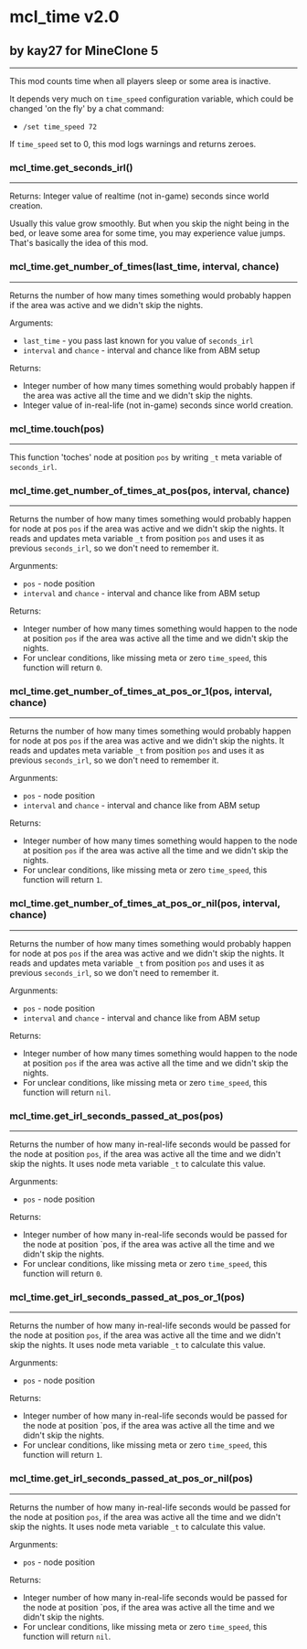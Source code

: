 # mcl_time v2.0
## by kay27 for MineClone 5
---------------------------
This mod counts time when all players sleep or some area is inactive.

It depends very much on `time_speed` configuration variable, which could be changed 'on the fly' by a chat command:
 * `/set time_speed 72`

If `time_speed` set to 0, this mod logs warnings and returns zeroes.

### mcl_time.get_seconds_irl()
------------------------------
Returns: Integer value of realtime (not in-game) seconds since world creation.

Usually this value grow smoothly. But when you skip the night being in the bed, or leave some area for some time, you may experience value jumps. That's basically the idea of this mod.

### mcl_time.get_number_of_times(last_time, interval, chance)
-------------------------------------------------------------
Returns the number of how many times something would probably happen if the area was active and we didn't skip the nights.

Arguments:
 * `last_time` - you pass last known for you value of `seconds_irl`
 * `interval` and `chance` - interval and chance like from ABM setup

Returns:
 * Integer number of how many times something would probably happen if the area was active all the time and we didn't skip the nights.
 * Integer value of in-real-life (not in-game) seconds since world creation.

### mcl_time.touch(pos)
-----------------------
This function 'toches' node at position `pos` by writing `_t` meta variable of `seconds_irl`.

### mcl_time.get_number_of_times_at_pos(pos, interval, chance)
--------------------------------------------------------------
Returns the number of how many times something would probably happen for node at pos `pos` if the area was active and we didn't skip the nights.
It reads and updates meta variable `_t` from position `pos` and uses it as previous `seconds_irl`, so we don't need to remember it.

Argunments:
 * `pos` - node position
 * `interval` and `chance` - interval and chance like from ABM setup

Returns:
 * Integer number of how many times something would happen to the node at position `pos` if the area was active all the time and we didn't skip the nights.
 * For unclear conditions, like missing meta or zero `time_speed`, this function will return `0`.

### mcl_time.get_number_of_times_at_pos_or_1(pos, interval, chance)
-------------------------------------------------------------------
Returns the number of how many times something would probably happen for node at pos `pos` if the area was active and we didn't skip the nights.
It reads and updates meta variable `_t` from position `pos` and uses it as previous `seconds_irl`, so we don't need to remember it.

Argunments:
 * `pos` - node position
 * `interval` and `chance` - interval and chance like from ABM setup

Returns:
 * Integer number of how many times something would happen to the node at position `pos` if the area was active all the time and we didn't skip the nights.
 * For unclear conditions, like missing meta or zero `time_speed`, this function will return `1`.

### mcl_time.get_number_of_times_at_pos_or_nil(pos, interval, chance)
---------------------------------------------------------------------
Returns the number of how many times something would probably happen for node at pos `pos` if the area was active and we didn't skip the nights.
It reads and updates meta variable `_t` from position `pos` and uses it as previous `seconds_irl`, so we don't need to remember it.

Argunments:
 * `pos` - node position
 * `interval` and `chance` - interval and chance like from ABM setup

Returns:
 * Integer number of how many times something would happen to the node at position `pos` if the area was active all the time and we didn't skip the nights.
 * For unclear conditions, like missing meta or zero `time_speed`, this function will return `nil`.

### mcl_time.get_irl_seconds_passed_at_pos(pos)
-----------------------------------------------
Returns the number of how many in-real-life seconds would be passed for the node at position `pos`, if the area was active all the time and we didn't skip the nights.
It uses node meta variable `_t` to calculate this value.

Argunments:
 * `pos` - node position

Returns:
 * Integer number of how many in-real-life seconds would be passed for the node at position `pos, if the area was active all the time and we didn't skip the nights.
 * For unclear conditions, like missing meta or zero `time_speed`, this function will return `0`.

### mcl_time.get_irl_seconds_passed_at_pos_or_1(pos)
----------------------------------------------------
Returns the number of how many in-real-life seconds would be passed for the node at position `pos`, if the area was active all the time and we didn't skip the nights.
It uses node meta variable `_t` to calculate this value.

Argunments:
 * `pos` - node position

Returns:
 * Integer number of how many in-real-life seconds would be passed for the node at position `pos, if the area was active all the time and we didn't skip the nights.
 * For unclear conditions, like missing meta or zero `time_speed`, this function will return `1`.

### mcl_time.get_irl_seconds_passed_at_pos_or_nil(pos)
----------------------------------------------------
Returns the number of how many in-real-life seconds would be passed for the node at position `pos`, if the area was active all the time and we didn't skip the nights.
It uses node meta variable `_t` to calculate this value.

Argunments:
 * `pos` - node position

Returns:
 * Integer number of how many in-real-life seconds would be passed for the node at position `pos, if the area was active all the time and we didn't skip the nights.
 * For unclear conditions, like missing meta or zero `time_speed`, this function will return `nil`.

